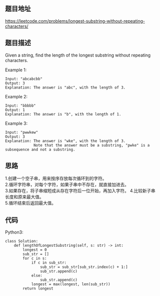 ## 题目地址
https://leetcode.com/problems/longest-substring-without-repeating-characters/

## 题目描述
Given a string, find the length of the longest substring without repeating characters.

Example 1:
```
Input: "abcabcbb"
Output: 3 
Explanation: The answer is "abc", with the length of 3. 
```
Example 2:
```
Input: "bbbbb"
Output: 1
Explanation: The answer is "b", with the length of 1.
```
Example 3:
```
Input: "pwwkew"
Output: 3
Explanation: The answer is "wke", with the length of 3. 
             Note that the answer must be a substring, "pwke" is a subsequence and not a substring.
```

## 思路
1.创建一个空子串，用来按序存放每次循环到的字符。  
2.循环字符串，对每个字符，如果子串中不存在，就直接加进去。   
3.如果存在，将子串缩短成从存在字符后一位开始，再加入字符。
4.比较新子串长度和原来最大值。  
5.循环结束后返回最大值。    

## 代码
Python3:
```
class Solution:
    def lengthOfLongestSubstring(self, s: str) -> int:
        longest = 0
        sub_str = []
        for c in s:
            if c in sub_str:
                sub_str = sub_str[sub_str.index(c) + 1:]
                sub_str.append(c)
            else:
                sub_str.append(c)
            longest = max(longest, len(sub_str))
        return longest
```
